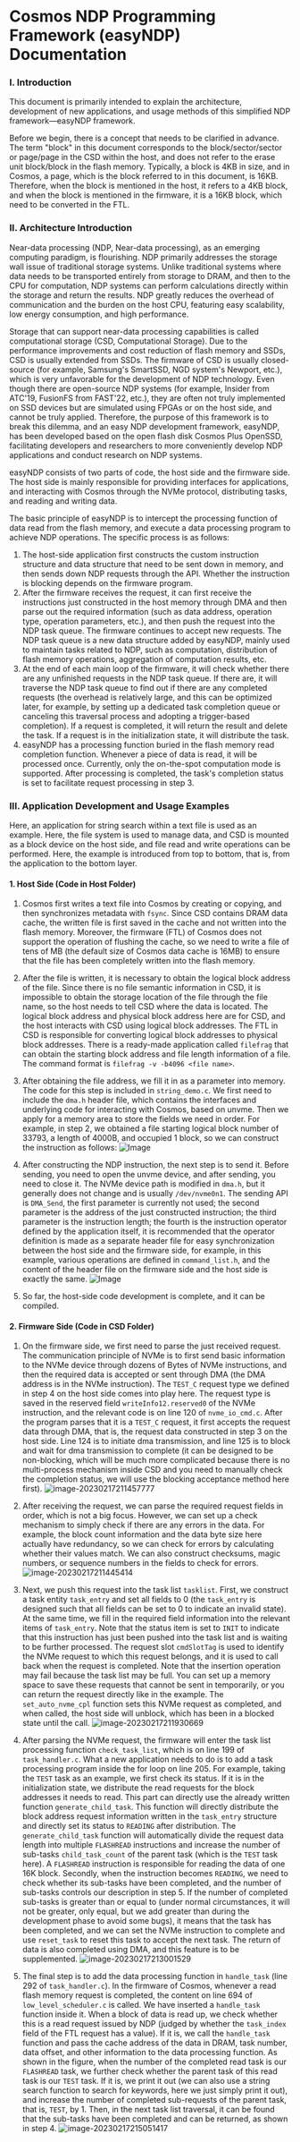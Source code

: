# Cosmos NDP Programming Framework (easyNDP) Documentation

### I. Introduction

This document is primarily intended to explain the architecture, development of new applications, and usage methods of this simplified NDP framework—easyNDP framework.

Before we begin, there is a concept that needs to be clarified in advance. The term "block" in this document corresponds to the block/sector/sector or page/page in the CSD within the host, and does not refer to the erase unit block/block in the flash memory. Typically, a block is 4KB in size, and in Cosmos, a page, which is the block referred to in this document, is 16KB. Therefore, when the block is mentioned in the host, it refers to a 4KB block, and when the block is mentioned in the firmware, it is a 16KB block, which need to be converted in the FTL.

### II. Architecture Introduction

Near-data processing (NDP, Near-data processing), as an emerging computing paradigm, is flourishing. NDP primarily addresses the storage wall issue of traditional storage systems. Unlike traditional systems where data needs to be transported entirely from storage to DRAM, and then to the CPU for computation, NDP systems can perform calculations directly within the storage and return the results. NDP greatly reduces the overhead of communication and the burden on the host CPU, featuring easy scalability, low energy consumption, and high performance.

Storage that can support near-data processing capabilities is called computational storage (CSD, Computational Storage). Due to the performance improvements and cost reduction of flash memory and SSDs, CSD is usually extended from SSDs. The firmware of CSD is usually closed-source (for example, Samsung's SmartSSD, NGD system's Newport, etc.), which is very unfavorable for the development of NDP technology. Even though there are open-source NDP systems (for example, Insider from ATC'19, FusionFS from FAST'22, etc.), they are often not truly implemented on SSD devices but are simulated using FPGAs or on the host side, and cannot be truly applied. Therefore, the purpose of this framework is to break this dilemma, and an easy NDP development framework, easyNDP, has been developed based on the open flash disk Cosmos Plus OpenSSD, facilitating developers and researchers to more conveniently develop NDP applications and conduct research on NDP systems.

easyNDP consists of two parts of code, the host side and the firmware side. The host side is mainly responsible for providing interfaces for applications, and interacting with Cosmos through the NVMe protocol, distributing tasks, and reading and writing data.

The basic principle of easyNDP is to intercept the processing function of data read from the flash memory, and execute a data processing program to achieve NDP operations. The specific process is as follows:

1. The host-side application first constructs the custom instruction structure and data structure that need to be sent down in memory, and then sends down NDP requests through the API. Whether the instruction is blocking depends on the firmware program.
2. After the firmware receives the request, it can first receive the instructions just constructed in the host memory through DMA and then parse out the required information (such as data address, operation type, operation parameters, etc.), and then push the request into the NDP task queue. The firmware continues to accept new requests. The NDP task queue is a new data structure added by easyNDP, mainly used to maintain tasks related to NDP, such as computation, distribution of flash memory operations, aggregation of computation results, etc.
3. At the end of each main loop of the firmware, it will check whether there are any unfinished requests in the NDP task queue. If there are, it will traverse the NDP task queue to find out if there are any completed requests (the overhead is relatively large, and this can be optimized later, for example, by setting up a dedicated task completion queue or canceling this traversal process and adopting a trigger-based completion). If a request is completed, it will return the result and delete the task. If a request is in the initialization state, it will distribute the task.
4. easyNDP has a processing function buried in the flash memory read completion function. Whenever a piece of data is read, it will be processed once. Currently, only the on-the-spot computation mode is supported. After processing is completed, the task's completion status is set to facilitate request processing in step 3.

### III. Application Development and Usage Examples

Here, an application for string search within a text file is used as an example. Here, the file system is used to manage data, and CSD is mounted as a block device on the host side, and file read and write operations can be performed. Here, the example is introduced from top to bottom, that is, from the application to the bottom layer.

#### 1. Host Side (Code in Host Folder)

1. Cosmos first writes a text file into Cosmos by creating or copying, and then synchronizes metadata with `fsync`. Since CSD contains DRAM data cache, the written file is first saved in the cache and not written into the flash memory. Moreover, the firmware (FTL) of Cosmos does not support the operation of flushing the cache, so we need to write a file of tens of MB (the default size of Cosmos data cache is 16MB) to ensure that the file has been completely written into the flash memory.

2. After the file is written, it is necessary to obtain the logical block address of the file. Since there is no file semantic information in CSD, it is impossible to obtain the storage location of the file through the file name, so the host needs to tell CSD where the data is located. The logical block address and physical block address here are for CSD, and the host interacts with CSD using logical block addresses. The FTL in CSD is responsible for converting logical block addresses to physical block addresses. There is a ready-made application called `filefrag` that can obtain the starting block address and file length information of a file. The command format is `filefrag -v -b4096 <file name>`.

3. After obtaining the file address, we fill it in as a parameter into memory. The code for this step is included in `string_demo.c`. We first need to include the `dma.h` header file, which contains the interfaces and underlying code for interacting with Cosmos, based on unvme. Then we apply for a memory area to store the fields we need in order. For example, in step 2, we obtained a file starting logical block number of 33793, a length of 4000B, and occupied 1 block, so we can construct the instruction as follows: ![Image](https://gitee.com/lijiali1101/picbed/raw/master/image/202302172054001.png)

4. After constructing the NDP instruction, the next step is to send it. Before sending, you need to open the unvme device, and after sending, you need to close it. The NVMe device path is modified in `dma.h`, but it generally does not change and is usually `/dev/nvme0n1`. The sending API is `DMA_Send`, the first parameter is currently not used; the second parameter is the address of the just constructed instruction; the third parameter is the instruction length; the fourth is the instruction operator defined by the application itself, it is recommended that the operator definition is made as a separate header file for easy synchronization between the host side and the firmware side, for example, in this example, various operations are defined in `command_list.h`, and the content of the header file on the firmware side and the host side is exactly the same. ![Image](https://gitee.com/lijiali1101/picbed/raw/master/image/202302172107423.png)

5. So far, the host-side code development is complete, and it can be compiled.

#### 2. Firmware Side (Code in CSD Folder)

1. On the firmware side, we first need to parse the just received request. The communication principle of NVMe is to first send basic information to the NVMe device through dozens of Bytes of NVMe instructions, and then the required data is accepted or sent through DMA (the DMA address is in the NVMe instruction). The `TEST_C` request type we defined in step 4 on the host side comes into play here. The request type is saved in the reserved field `writeInfo12.reserved0` of the NVMe instruction, and the relevant code is on line 120 of `nvme_io_cmd.c`. After the program parses that it is a `TEST_C` request, it first accepts the request data through DMA, that is, the request data constructed in step 3 on the host side. Line 124 is to initiate dma transmission, and line 125 is to block and wait for dma transmission to complete (it can be designed to be non-blocking, which will be much more complicated because there is no multi-process mechanism inside CSD and you need to manually check the completion status, we will use the blocking acceptance method here first). ![image-20230217211457777](https://gitee.com/lijiali1101/picbed/raw/master/image/202302172114805.png)

2. After receiving the request, we can parse the required request fields in order, which is not a big focus. However, we can set up a check mechanism to simply check if there are any errors in the data. For example, the block count information and the data byte size here actually have redundancy, so we can check for errors by calculating whether their values match. We can also construct checksums, magic numbers, or sequence numbers in the fields to check for errors.![image-20230217211445414](https://gitee.com/lijiali1101/picbed/raw/master/image/202302172114439.png)

3. Next, we push this request into the task list `tasklist`. First, we construct a task entity `task_entry` and set all fields to 0 (the `task_entry` is designed such that all fields can be set to 0 to indicate an invalid state). At the same time, we fill in the required field information into the relevant items of `task_entry`. Note that the status item is set to `INIT` to indicate that this instruction has just been pushed into the task list and is waiting to be further processed. The request slot `cmdSlotTag` is used to identify the NVMe request to which this request belongs, and it is used to call back when the request is completed. Note that the insertion operation may fail because the task list may be full. You can set up a memory space to save these requests that cannot be sent in temporarily, or you can return the request directly like in the example. The `set_auto_nvme_cpl` function sets this NVMe request as completed, and when called, the host side will unblock, which has been in a blocked state until the call. ![image-20230217211930669](https://gitee.com/lijiali1101/picbed/raw/master/image/202302172119693.png)

4. After parsing the NVMe request, the firmware will enter the task list processing function `check_task_list`, which is on line 199 of `task_handler.c`. What a new application needs to do is to add a task processing program inside the for loop on line 205. For example, taking the `TEST` task as an example, we first check its status. If it is in the initialization state, we distribute the read requests for the block addresses it needs to read. This part can directly use the already written function `generate_child_task`. This function will directly distribute the block address request information written in the `task_entry` structure and directly set its status to `READING` after distribution. The `generate_child_task` function will automatically divide the request data length into multiple `FLASHREAD` instructions and increase the number of sub-tasks `child_task_count` of the parent task (which is the `TEST` task here). A `FLASHREAD` instruction is responsible for reading the data of one 16K block. Secondly, when the instruction becomes `READING`, we need to check whether its sub-tasks have been completed, and the number of sub-tasks controls our description in step 5. If the number of completed sub-tasks is greater than or equal to (under normal circumstances, it will not be greater, only equal, but we add greater than during the development phase to avoid some bugs), it means that the task has been completed, and we can set the NVMe instruction to complete and use `reset_task` to reset this task to accept the next task. The return of data is also completed using DMA, and this feature is to be supplemented.
![image-20230217213001529](https://gitee.com/lijiali1101/picbed/raw/master/image/202302172130558.png)

5. The final step is to add the data processing function in `handle_task` (line 292 of `task_handler.c`). In the firmware of Cosmos, whenever a read flash memory request is completed, the content on line 694 of `low_level_scheduler.c` is called. We have inserted a `handle_task` function inside it. When a block of data is read up, we check whether this is a read request issued by NDP (judged by whether the `task_index` field of the FTL request has a value). If it is, we call the `handle_task` function and pass the cache address of the data in DRAM, task number, data offset, and other information to the data processing function. As shown in the figure, when the number of the completed read task is our `FLASHREAD` task, we further check whether the parent task of this read task is our `TEST` task. If it is, we print it out (we can also use a string search function to search for keywords, here we just simply print it out), and increase the number of completed sub-requests of the parent task, that is, `TEST`, by 1. Then, in the next task list traversal, it can be found that the sub-tasks have been completed and can be returned, as shown in step 4.
![image-20230217215051417](https://gitee.com/lijiali1101/picbed/raw/master/image/202302172150442.png)

